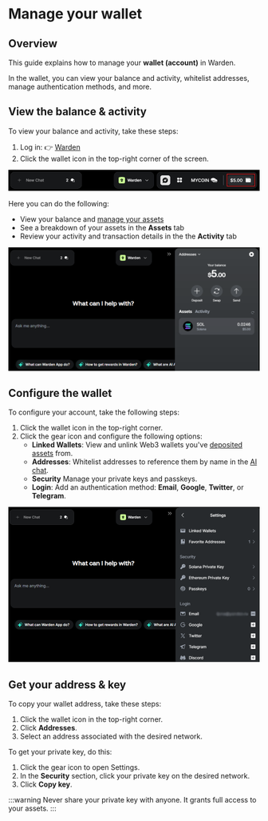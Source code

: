 ﻿---
sidebar_position: 4
---

# Manage your wallet

## Overview

This guide explains how to manage your **wallet (account)** in Warden.

In the wallet, you can view your balance and activity, whitelist addresses, manage authentication methods, and more.

## View the balance & activity

To view your balance and activity, take these steps:

1. Log in: 👉 [Warden](https://app.wardenprotocol.org)
2. Click the wallet icon in the top-right corner of the screen.

![Access your wallet in Warden](../../static/img/warden-app/manage-your-wallet-1.png)

Here you can do the following:

- View your balance and [manage your assets](manage-assets)
- See a breakdown of your assets in the **Assets** tab
- Review your activity and transaction details in the the **Activity** tab

![View your balance and activity in Warden](../../static/img/warden-app/manage-your-wallet-2.png)

## Configure the wallet

To configure your account, take the following steps:

1. Click the wallet icon in the top-right corner.
2. Click the gear icon and configure the following options:
   - **Linked Wallets**: View and unlink Web3 wallets you've [deposited assets](manage-assets#deposit-assets) from.
   - **Addresses**: Whitelist addresses to reference them by name in the [AI chat](use-the-chat).
   - **Security** Manage your private keys and passkeys.
   - **Login**: Add an authentication method: **Email**, **Google**, **Twitter**, or **Telegram**.

![Configure your wallet in Warden](../../static/img/warden-app/manage-your-wallet-3.png)

## Get your address & key

To copy your wallet address, take these steps:

1. Click the wallet icon in the top-right corner.
2. Click **Addresses**.
3. Select an address associated with the desired network.

To get your private key, do this:

1. Click the gear icon to open Settings.
2. In the **Security** section, click your private key on the desired network.
3. Click **Copy key**.

:::warning
Never share your private key with anyone. It grants full access to your assets.
:::
